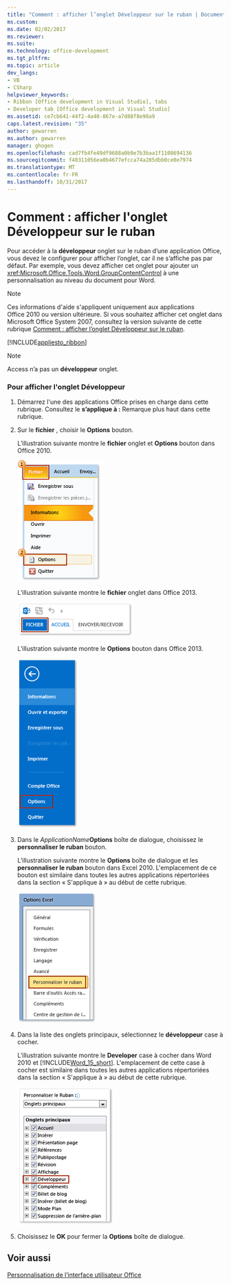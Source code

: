```yaml
---
title: "Comment : afficher l’onglet Développeur sur le ruban | Documents Microsoft"
ms.custom: 
ms.date: 02/02/2017
ms.reviewer: 
ms.suite: 
ms.technology: office-development
ms.tgt_pltfrm: 
ms.topic: article
dev_langs:
- VB
- CSharp
helpviewer_keywords:
- Ribbon [Office development in Visual Studio], tabs
- Developer tab [Office development in Visual Studio]
ms.assetid: ce7cb641-44f2-4a40-867e-a7d88f8e98a9
caps.latest.revision: "35"
author: gewarren
ms.author: gewarren
manager: ghogen
ms.openlocfilehash: cad7fb4fe49df9688a0b9e7b3baa1f1108694136
ms.sourcegitcommit: f40311056ea0b4677efcca74a285dbb0ce0e7974
ms.translationtype: MT
ms.contentlocale: fr-FR
ms.lasthandoff: 10/31/2017
---
```

# <a name="how-to-show-the-developer-tab-on-the-ribbon"></a>Comment : afficher l'onglet Développeur sur le ruban
  Pour accéder à la **développeur** onglet sur le ruban d’une application Office, vous devez le configurer pour afficher l’onglet, car il ne s’affiche pas par défaut. Par exemple, vous devez afficher cet onglet pour ajouter un <xref:Microsoft.Office.Tools.Word.GroupContentControl> à une personnalisation au niveau du document pour Word.  
  
> [!NOTE]  
>  Ces informations d'aide s'appliquent uniquement aux applications Office 2010 ou version ultérieure. Si vous souhaitez afficher cet onglet dans Microsoft Office System 2007, consultez la version suivante de cette rubrique [Comment : afficher l’onglet Développeur sur le ruban](http://msdn.microsoft.com/library/bb608625(v=vs.90).aspx).  
  
 [!INCLUDE[appliesto_ribbon](../vsto/includes/appliesto-ribbon-md.md)]  
  
> [!NOTE]  
>  Access n’a pas un **développeur** onglet.  
  
### <a name="to-show-the-developer-tab"></a>Pour afficher l'onglet Développeur  
  
1.  Démarrez l'une des applications Office prises en charge dans cette rubrique. Consultez le **s’applique à :** Remarque plus haut dans cette rubrique.  
  
2.  Sur le **fichier** , choisir le **Options** bouton.  
  
     L’illustration suivante montre le **fichier** onglet et **Options** bouton dans Office 2010.  
  
     ![Choisir un fichier, Options dans Outlook 2010](../vsto/media/vsto-office-file-tab.png "vous choisissez Fichier, Options dans Outlook 2010")  
  
     L’illustration suivante montre le **fichier** onglet dans Office 2013.  
  
     ![L’onglet fichier dans Outlook 2013](../vsto/media/vsto-office2013-filetab.png "onglet du fichier dans Outlook 2013")  
  
     L’illustration suivante montre le **Options** bouton dans Office 2013.  
  
     ![Le bouton Options dans Outlook 2013 Preview](../vsto/media/vsto-office2013-optionsbutton.png "bouton Options dans Outlook 2013 Preview")  
  
3.  Dans le *ApplicationName***Options** boîte de dialogue, choisissez le **personnaliser le ruban** bouton.  
  
     L’illustration suivante montre le **Options** boîte de dialogue et les **personnaliser le ruban** bouton dans Excel 2010. L'emplacement de ce bouton est similaire dans toutes les autres applications répertoriées dans la section « S'applique à » au début de cette rubrique.  
  
     ![Bouton Personnaliser le ruban](../vsto/media/vsto-office2010-customizeribbonbutton.png "bouton le personnaliser le ruban")  
  
4.  Dans la liste des onglets principaux, sélectionnez le **développeur** case à cocher.  
  
     L’illustration suivante montre le **Developer** case à cocher dans Word 2010 et [!INCLUDE[Word_15_short](../vsto/includes/word-15-short-md.md)]. L'emplacement de cette case à cocher est similaire dans toutes les autres applications répertoriées dans la section « S'applique à » au début de cette rubrique.  
  
     ![La case à cocher développeur dans la boîte de dialogue Options Word](../vsto/media/vsto-office2010-developercheckbox.png "développeur la case à cocher dans la boîte de dialogue Options Word")  
  
5.  Choisissez le **OK** pour fermer la **Options** boîte de dialogue.  
  
## <a name="see-also"></a>Voir aussi  
 [Personnalisation de l’interface utilisateur Office](../vsto/office-ui-customization.md)  
  
  